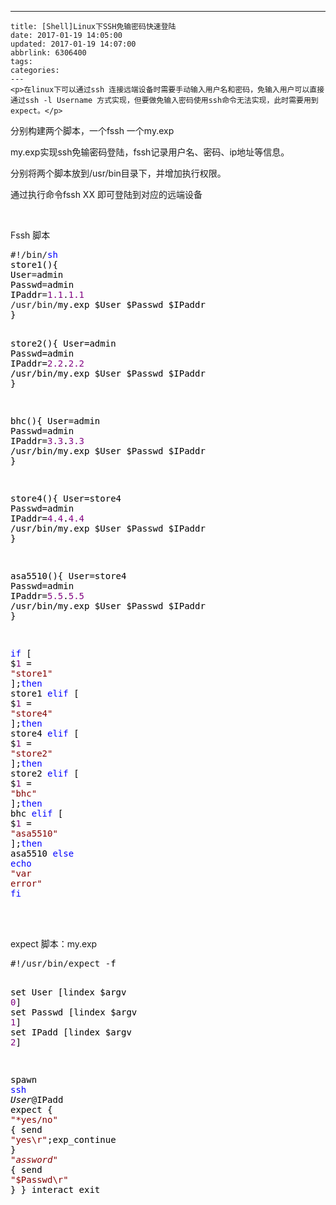 ---
    title: [Shell]Linux下SSH免输密码快速登陆
    date: 2017-01-19 14:05:00
    updated: 2017-01-19 14:07:00
    abbrlink: 6306400
    tags:
    categories:
    ---
    <p>在linux下可以通过ssh 连接远端设备时需要手动输入用户名和密码，免输入用户可以直接通过ssh -l Username 方式实现，但要做免输入密码使用ssh命令无法实现，此时需要用到expect。</p>
<p>分别构建两个脚本，一个fssh 一个my.exp</p>
<p>my.exp实现ssh免输密码登陆，fssh记录用户名、密码、ip地址等信息。</p>
<p>分别将两个脚本放到/usr/bin目录下，并增加执行权限。</p>
<p>通过执行命令fssh XX 即可登陆到对应的远端设备</p>
<p>&nbsp;</p>
<p>Fssh 脚本</p>
<div class="cnblogs_code">
<pre>#!/bin/<span style="color: #0000ff;">sh</span><span style="color: #000000;">
store1(){
User</span>=<span style="color: #000000;">admin
Passwd</span>=<span style="color: #000000;">admin
IPaddr</span>=<span style="color: #800080;">1.1</span>.<span style="color: #800080;">1.1</span>
/usr/bin/<span style="color: #000000;">my.exp $User $Passwd $IPaddr
}

store2(){
User</span>=<span style="color: #000000;">admin
Passwd</span>=<span style="color: #000000;">admin
IPaddr</span>=<span style="color: #800080;">2.2</span>.<span style="color: #800080;">2.2</span>
/usr/bin/<span style="color: #000000;">my.exp $User $Passwd $IPaddr
}

bhc(){
User</span>=<span style="color: #000000;">admin
Passwd</span>=<span style="color: #000000;">admin
IPaddr</span>=<span style="color: #800080;">3.3</span>.<span style="color: #800080;">3.3</span>
/usr/bin/<span style="color: #000000;">my.exp $User $Passwd $IPaddr
}

store4(){
User</span>=<span style="color: #000000;">store4
Passwd</span>=<span style="color: #000000;">admin
IPaddr</span>=<span style="color: #800080;">4.4</span>.<span style="color: #800080;">4.4</span>
/usr/bin/<span style="color: #000000;">my.exp $User $Passwd $IPaddr
}


asa5510(){
User</span>=<span style="color: #000000;">store4
Passwd</span>=<span style="color: #000000;">admin
IPaddr</span>=<span style="color: #800080;">5.5</span>.<span style="color: #800080;">5.5</span>
/usr/bin/<span style="color: #000000;">my.exp $User $Passwd $IPaddr
}


</span><span style="color: #0000ff;">if</span> [ $<span style="color: #800080;">1</span> = <span style="color: #800000;">"</span><span style="color: #800000;">store1</span><span style="color: #800000;">"</span> ];<span style="color: #0000ff;">then</span><span style="color: #000000;">
store1
</span><span style="color: #0000ff;">elif</span> [ $<span style="color: #800080;">1</span> = <span style="color: #800000;">"</span><span style="color: #800000;">store4</span><span style="color: #800000;">"</span> ];<span style="color: #0000ff;">then</span><span style="color: #000000;">
store4
</span><span style="color: #0000ff;">elif</span> [ $<span style="color: #800080;">1</span> = <span style="color: #800000;">"</span><span style="color: #800000;">store2</span><span style="color: #800000;">"</span> ];<span style="color: #0000ff;">then</span><span style="color: #000000;">
store2
</span><span style="color: #0000ff;">elif</span> [ $<span style="color: #800080;">1</span> = <span style="color: #800000;">"</span><span style="color: #800000;">bhc</span><span style="color: #800000;">"</span> ];<span style="color: #0000ff;">then</span><span style="color: #000000;">
bhc
</span><span style="color: #0000ff;">elif</span> [ $<span style="color: #800080;">1</span> = <span style="color: #800000;">"</span><span style="color: #800000;">asa5510</span><span style="color: #800000;">"</span> ];<span style="color: #0000ff;">then</span><span style="color: #000000;">
asa5510
</span><span style="color: #0000ff;">else</span>
<span style="color: #0000ff;">echo</span> <span style="color: #800000;">"</span><span style="color: #800000;">var error</span><span style="color: #800000;">"</span>
<span style="color: #0000ff;">fi</span></pre>
</div>
<div class="cnblogs_Highlighter">
<pre class="brush:bash;gutter:true;">　　</pre>
</div>
<p>expect 脚本：my.exp</p>
<div class="cnblogs_code">
<pre>#!/usr/bin/expect -<span style="color: #000000;">f

set User [lindex $argv </span><span style="color: #800080;">0</span><span style="color: #000000;">]
set Passwd [lindex $argv </span><span style="color: #800080;">1</span><span style="color: #000000;">]
set IPadd [lindex $argv </span><span style="color: #800080;">2</span><span style="color: #000000;">]

spawn </span><span style="color: #0000ff;">ssh</span><span style="color: #000000;"> $User@$IPadd
expect {
</span><span style="color: #800000;">"</span><span style="color: #800000;">*yes/no</span><span style="color: #800000;">"</span> { send <span style="color: #800000;">"</span><span style="color: #800000;">yes\r</span><span style="color: #800000;">"</span><span style="color: #000000;">;exp_continue }
</span><span style="color: #800000;">"</span><span style="color: #800000;">*assword*</span><span style="color: #800000;">"</span> { send <span style="color: #800000;">"</span><span style="color: #800000;">$Passwd\r</span><span style="color: #800000;">"</span><span style="color: #000000;"> }
}
interact
exit</span></pre>
</div>
<p>&nbsp;</p>
    
